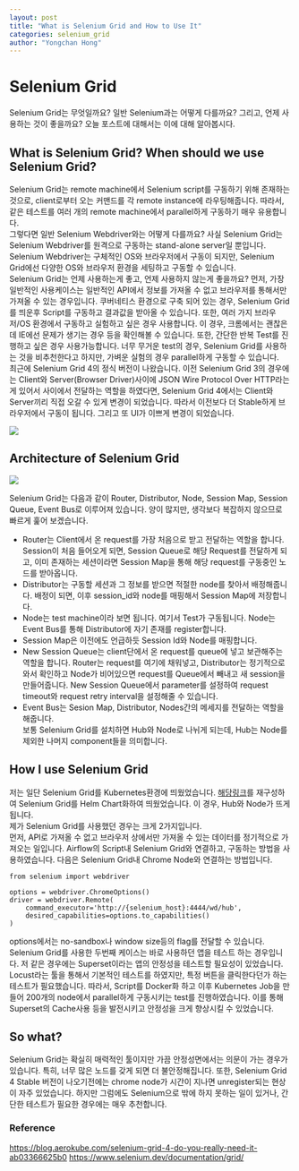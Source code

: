 ```yaml
---
layout: post
title: "What is Selenium Grid and How to Use It"
categories: selenium_grid
author: "Yongchan Hong"
---
```


# Selenium Grid

Selenium Grid는 무엇일까요? 일반 Selenium과는 어떻게 다를까요? 그리고, 언제 사용하는 것이 좋을까요? 오늘 포스트에 대해서는 이에 대해 알아봅시다.

## What is Selenium Grid? When should we use Selenium Grid?
Selenium Grid는 remote machine에서 Selenium script를 구동하기 위해 존재하는 것으로, client로부터 오는 커맨드를 각 remote instance에 라우팅해줍니다. 따라서, 같은 테스트를 여러 개의 remote machine에서 parallel하게 구동하기 매우 유용합니다.  
그렇다면 일반 Selenium Webdriver와는 어떻게 다를까요? 사실 Selenium Grid는 Selenium Webdriver를 원격으로 구동하는 stand-alone server일 뿐입니다. Selenium Webdriver는 구체적인 OS와 브라우저에서 구동이 되지만, Selenium Grid에선 다양한 OS와 브라우저 환경을 세팅하고 구동할 수 있습니다.  
Selenium Grid는 언제 사용하는게 좋고, 언제 사용하지 않는게 좋을까요? 먼저, 가장 일반적인 사용케이스는 일반적인 API에서 정보를 가져올 수 없고 브라우저를 통해서만 가져올 수 있는 경우입니다. 쿠버네티스 환경으로 구축 되어 있는 경우, Selenium Grid를 띄운후 Script를 구동하고 결과값을 받아올 수 있습니다. 또한, 여러 가지 브라우저/OS 환경에서 구동하고 실험하고 싶은 경우 사용합니다. 이 경우, 크롬에서는 괜찮은데 IE에선 문제가 생기는 경우 등을 확인해볼 수 있습니다. 또한, 간단한 반복 Test를 진행하고 싶은 경우 사용가능합니다. 너무 무거운 test의 경우, Selenium Grid를 사용하는 것을 비추천한다고 하지만, 가벼운 실험의 경우 parallel하게 구동할 수 있습니다.    
최근에 Selenium Grid 4의 정식 버전이 나왔습니다. 이전 Selenium Grid 3의 경우에는 Client와 Server(Browser Driver)사이에 JSON Wire Protocol Over HTTP라는게 있어서 사이에서 전달하는 역할을 하였다면, Selenium Grid 4에서는 Client와 Server끼리 직접 오갈 수 있게 변경이 되었습니다. 따라서 이전보다 더 Stable하게 브라우저에서 구동이 됩니다. 그리고 또 UI가 이쁘게 변경이 되었습니다.

![](https://miro.medium.com/max/700/1*3ZqqGJWULaSLX02rOvGQrw.png)

## Architecture of Selenium Grid

![](https://www.selenium.dev/images/documentation/grid/components.png)

Selenium Grid는 다음과 같이 Router, Distributor, Node, Session Map, Session Queue, Event Bus로 이루어져 있습니다. 양이 많지만, 생각보다 복잡하지 않으므로 빠르게 훑어 보겠습니다.  
- Router는 Client에서 온 request를 가장 처음으로 받고 전달하는 역할을 합니다. Session이 처음 들어오게 되면, Session Queue로 해당 Request를 전달하게 되고, 이미 존재하는 세션이라면 Session Map을 통해 해당 request를 구동중인 노드를 받아옵니다.
- Distributor는 구동할 세션과 그 정보를 받으면 적절한 node를 찾아서 배정해줍니다. 배정이 되면, 이후 session_id와 node를 매핑해서 Session Map에 저장합니다.
- Node는 test machine이라 보면 됩니다. 여기서 Test가 구동됩니다. Node는 Event Bus를 통해 Distributor에 자기 존재를 register합니다.
- Session Map은 이전에도 언급하듯 Session Id와 Node를 매핑합니다. 
- New Session Queue는 client단에서 온 request를 queue에 넣고 보관해주는 역할을 합니다. Router는 request를 여기에 채워넣고, Distributor는 정기적으로 와서 확인하고 Node가 비어있으면 request를 Queue에서 빼내고 새 session을 만들어줍니다. New Session Queue에서 parameter를 설정하여 request timeout와 request retry interval을 설정해줄 수 있습니다.
- Event Bus는 Sesion Map, Distributor, Nodes간의 메세지를 전달하는 역할을 해줍니다.  
보통 Selenium Grid를 설치하면 Hub와 Node로 나뉘게 되는데, Hub는 Node를 제외한 나머지 component들을 의미합니다.


## How I use Selenium Grid
저는 일단 Selenium Grid를 Kubernetes환경에 띄웠었습니다. [해당링크](https://github.com/pedrodotmc/docker-selenium/tree/selenium-grid-helm-chart/chart/selenium-grid)를 재구성하여 Selenium Grid를 Helm Chart화하여 띄웠었습니다. 이 경우, Hub와 Node가 뜨게 됩니다.  
제가 Selenium Grid를 사용했던 경우는 크게 2가지입니다.  
먼저, API로 가져올 수 없고 브라우저 상에서만 가져올 수 있는 데이터를 정기적으로 가져오는 일입니다. Airflow의 Script내 Selenium Grid와 연결하고, 구동하는 방법을 사용하였습니다. 다음은 Selenium Grid내 Chrome Node와 연결하는 방법입니다.
```
from selenium import webdriver

options = webdriver.ChromeOptions()
driver = webdriver.Remote(
    command_executor='http://{selenium_host}:4444/wd/hub',
    desired_capabilities=options.to_capabilities()
)
```
options에서는 no-sandbox나 window size등의 flag를 전달할 수 있습니다.  
Selenium Grid를 사용한 두번째 케이스는 바로 사용하던 앱을 테스트 하는 경우입니다. 저 같은 경우에는 Superset이라는 앱의 안정성을 테스트할 필요성이 있었습니다. Locust라는 툴을 통해서 기본적인 테스트를 하였지만, 특정 버튼을 클릭한다던가 하는 테스트가 필요했습니다. 따라서, Script를 Docker화 하고 이후 Kubernetes Job을 만들어 200개의 node에서 parallel하게 구동시키는 test를 진행하였습니다. 이를 통해 Superset의 Cache사용 등을 발전시키고 안정성을 크게 향상시킬 수 있었습니다.  

## So what?
Selenium Grid는 확실히 매력적인 툴이지만 가끔 안정성면에서는 의문이 가는 경우가 있습니다. 특히, 너무 많은 노드를 갖게 되면 더 불안정해집니다. 또한, Selenium Grid 4 Stable 버전이 나오기전에는 chrome node가 시간이 지나면 unregister되는 현상이 자주 있었습니다. 하지만 그럼에도 Selenium으로 밖에 하지 못하는 일이 있거나, 간단한 테스트가 필요한 경우에는 매우 추천합니다.

### Reference
https://blog.aerokube.com/selenium-grid-4-do-you-really-need-it-ab03366625b0
https://www.selenium.dev/documentation/grid/

